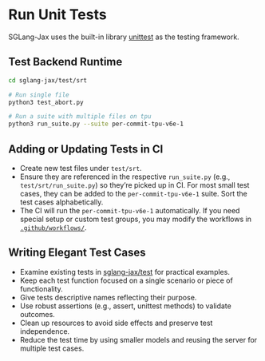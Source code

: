 # Run Unit Tests

SGLang-Jax uses the built-in library [unittest](https://docs.python.org/3/library/unittest.html) as the testing framework.

## Test Backend Runtime
```bash
cd sglang-jax/test/srt

# Run single file
python3 test_abort.py

# Run a suite with multiple files on tpu
python3 run_suite.py --suite per-commit-tpu-v6e-1
```

## Adding or Updating Tests in CI

- Create new test files under `test/srt`.
- Ensure they are referenced in the respective `run_suite.py` (e.g., `test/srt/run_suite.py`) so they’re picked up in CI. For most small test cases, they can be added to the `per-commit-tpu-v6e-1` suite. Sort the test cases alphabetically.
- The CI will run the `per-commit-tpu-v6e-1` automatically. If you need special setup or custom test groups, you may modify the workflows in [`.github/workflows/`](https://github.com/sgl-project/sglang-jax/tree/main/.github/workflows).


## Writing Elegant Test Cases

- Examine existing tests in [sglang-jax/test](https://github.com/sgl-project/sglang-jax/tree/main/test/srt) for practical examples.
- Keep each test function focused on a single scenario or piece of functionality.
- Give tests descriptive names reflecting their purpose.
- Use robust assertions (e.g., assert, unittest methods) to validate outcomes.
- Clean up resources to avoid side effects and preserve test independence.
- Reduce the test time by using smaller models and reusing the server for multiple test cases.
